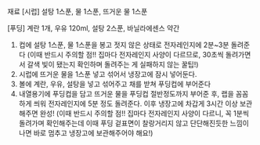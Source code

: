재료
[시럽] 
설탕 1스푼, 
물 1스푼, 
뜨거운 물 1스푼 

[푸딩] 
계란 1개, 
우유 120ml, 
설탕 2스푼, 
바닐라에센스 약간

1. 컵에 설탕 1스푼, 물 1스푼을 봉고 젓지 않은 상태로 전자레인지에 2분~3분 돌려준다 (이때 반드시 주의할 점!! 집마다 전자레인지 사양이 다르므로, 30초씩 돌려가면서 갈색 빛이 됐는지 확인하며 돌려주는 게 실패하지 않는 꿀팁!) 
2. 시럽에 뜨거운 물을 1스푼 넣고 섞어서 냉장고에 잠시 넣어둔다. 
3. 볼에 계란, 우유, 설탕을 넣고 섞어주고 채를 받쳐 푸딩컵에 부어준다 
4. 내열용기에 푸딩컵을 담고 뜨거운 물을 푸딩컵 절반정도까지 부어준 후, 랩을 꼼꼼하게 씌워 전자레인지에 5분 정도 돌려준다. 이후 냉장고에 차갑게 3시간 이상 보관해주면 완성! 
(이때 반드시 주의할 점!! 집마다 전자레인지 사양이 다르니, 꼭 1분씩 돌려가며 확인해주는데 이때 푸딩 겉표면이 찰랑거리지 않고 단단해진듯한 느낌이 나면 바로 멈추고 냉장고에 보관해주어야 해요!) 
